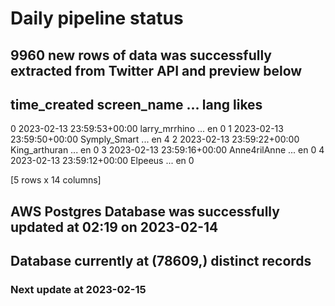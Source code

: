 # Daily pipeline status
## 9960 new rows of data was successfully extracted from Twitter API and preview below
##                time_created    screen_name  ... lang likes
0 2023-02-13 23:59:53+00:00  larry_mrrhino  ...   en     0
1 2023-02-13 23:59:50+00:00   Symply_Smart  ...   en     4
2 2023-02-13 23:59:22+00:00  King_arthuran  ...   en     0
3 2023-02-13 23:59:16+00:00   Anne4rilAnne  ...   en     0
4 2023-02-13 23:59:12+00:00        Elpeeus  ...   en     0

[5 rows x 14 columns]
## AWS Postgres Database was successfully updated at  02:19 on 2023-02-14
## Database currently at (78609,) distinct records
### Next update at 2023-02-15
